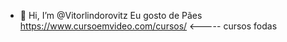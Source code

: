 - 👋 Hi, I’m @Vitorlindorovitz
Eu gosto de Pães
https://www.cursoemvideo.com/cursos/ <----- cursos fodas
